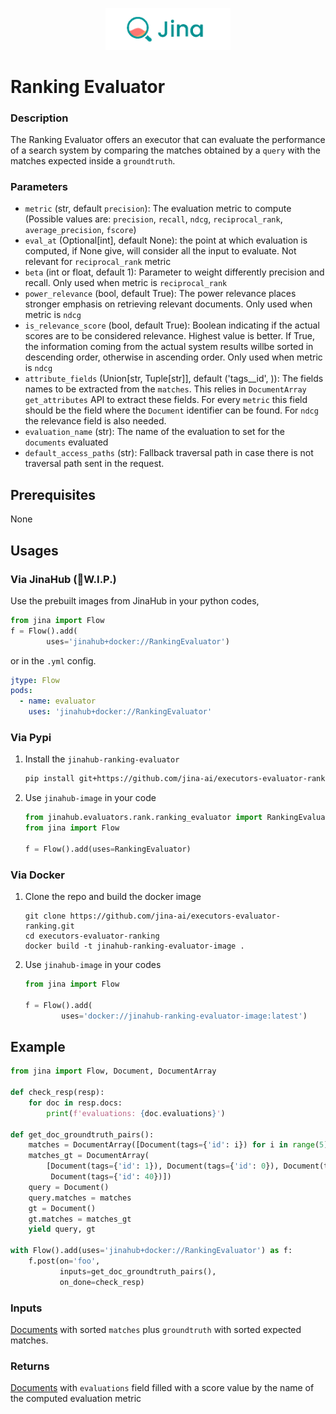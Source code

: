 <p align="center">
<img src="https://github.com/jina-ai/jina/blob/master/.github/logo-only.gif?raw=true" alt="Jina banner" width="200px">
</p>

# Ranking Evaluator

### Description
The Ranking Evaluator offers an executor that can evaluate the performance of a search system by comparing the matches obtained
by a `query` with the matches expected inside a `groundtruth`.

### Parameters

- `metric` (str, default `precision`): The evaluation metric to compute (Possible values are: `precision`, `recall`, `ndcg`, `reciprocal_rank`, `average_precision`, `fscore`)
- `eval_at` (Optional[int], default None): the point at which evaluation is computed, if None give, will consider all the input to evaluate. Not relevant for `reciprocal_rank` metric 
- `beta` (int or float, default 1): Parameter to weight differently precision and recall. Only used when metric is `reciprocal_rank`
- `power_relevance` (bool, default True): The power relevance places stronger emphasis on retrieving relevant documents. Only used when metric is `ndcg`
- `is_relevance_score` (bool, default True): Boolean indicating if the actual scores are to be considered relevance. Highest value is better. If True, the information coming from the actual system results willbe sorted in descending order, otherwise in ascending order. Only used when metric is `ndcg`
- `attribute_fields` (Union[str, Tuple[str]], default ('tags__id', )): The fields names to be extracted from the `matches`. This relies in `DocumentArray` `get_attributes` API to extract these fields. For every `metric` this field should be the field 
                    where the `Document` identifier can be found. For `ndcg` the relevance field is also needed. 
- `evaluation_name` (str): The name of the evaluation to set for the `documents` evaluated
- `default_access_paths` (str): Fallback traversal path in case there is not traversal path sent in the request.

## Prerequisites

None


## Usages

### Via JinaHub (🚧W.I.P.)

Use the prebuilt images from JinaHub in your python codes, 

```python
from jina import Flow
f = Flow().add(
        uses='jinahub+docker://RankingEvaluator')
```

or in the `.yml` config.

```yaml
jtype: Flow
pods:
  - name: evaluator
    uses: 'jinahub+docker://RankingEvaluator'
```


### Via Pypi

1. Install the `jinahub-ranking-evaluator`

    ```bash
    pip install git+https://github.com/jina-ai/executors-evaluator-ranking.git
    ```

2. Use `jinahub-image` in your code

    ```python
    from jinahub.evaluators.rank.ranking_evaluator import RankingEvaluator
    from jina import Flow
    
    f = Flow().add(uses=RankingEvaluator)
    ```


### Via Docker

1. Clone the repo and build the docker image

    ```shell
    git clone https://github.com/jina-ai/executors-evaluator-ranking.git
    cd executors-evaluator-ranking
    docker build -t jinahub-ranking-evaluator-image .
    ```

2. Use `jinahub-image` in your codes

    ```python
    from jina import Flow
    
    f = Flow().add(
            uses='docker://jinahub-ranking-evaluator-image:latest')
    ```
    


## Example 

```python
from jina import Flow, Document, DocumentArray

def check_resp(resp):
    for doc in resp.docs:
        print(f'evaluations: {doc.evaluations}')

def get_doc_groundtruth_pairs():
    matches = DocumentArray([Document(tags={'id': i}) for i in range(5)])
    matches_gt = DocumentArray(
        [Document(tags={'id': 1}), Document(tags={'id': 0}), Document(tags={'id': 20}), Document(tags={'id': 30}),
         Document(tags={'id': 40})])
    query = Document()
    query.matches = matches
    gt = Document()
    gt.matches = matches_gt
    yield query, gt

with Flow().add(uses='jinahub+docker://RankingEvaluator') as f:
    f.post(on='foo',
           inputs=get_doc_groundtruth_pairs(),
           on_done=check_resp)
```

### Inputs 

[Documents](https://github.com/jina-ai/jina/blob/master/.github/2.0/cookbooks/Document.md) with sorted `matches` plus `groundtruth` with sorted expected matches. 

### Returns

[Documents](https://github.com/jina-ai/jina/blob/master/.github/2.0/cookbooks/Document.md) with `evaluations` field filled with a score value by the name of the computed evaluation metric
